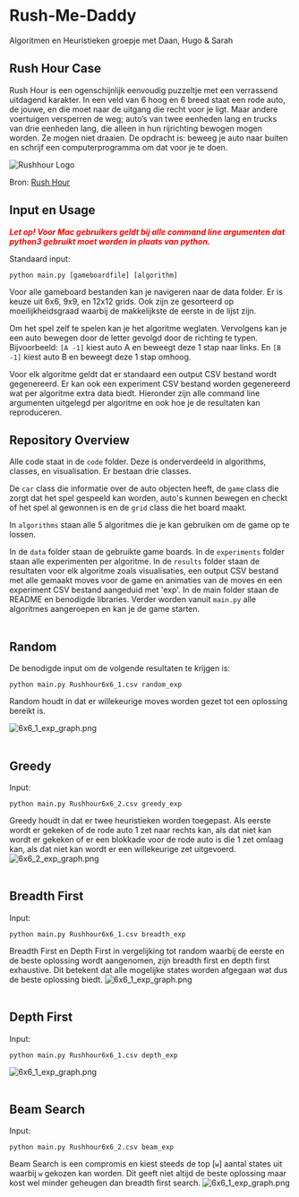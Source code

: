 # Rush-Me-Daddy
Algoritmen en Heuristieken groepje met Daan, Hugo &amp; Sarah  

## Rush Hour Case
Rush Hour is een ogenschijnlijk eenvoudig puzzeltje met een verrassend uitdagend karakter. In een veld van 6 hoog en 6 breed staat een rode auto, de jouwe, en die moet naar de uitgang die recht voor je ligt. Maar andere voertuigen versperren de weg; auto’s van twee eenheden lang en trucks van drie eenheden lang, die alleen in hun rijrichting bewogen mogen worden. Ze mogen niet draaien. De opdracht is: beweeg je auto naar buiten en schrijf een computerprogramma om dat voor je te doen.  

![Rushhour Logo](https://github.com/hugovansteenis/Rush-Me-Daddy/blob/main/rushhour_logo.jpeg)

Bron: [Rush Hour](https://ah.proglab.nl/cases/rush-hour)

## Input en Usage
*<b style="color:red">Let op! Voor Mac gebruikers geldt bij alle command line argumenten dat python3 gebruikt moet worden in plaats van python.</b>*

Standaard input:  
```
python main.py [gameboardfile] [algorithm]
```

Voor alle gameboard bestanden kan je navigeren naar de data folder. Er is keuze uit 6x6, 9x9, en 12x12 grids. Ook zijn ze gesorteerd op moeilijkheidsgraad waarbij de makkelijkste de eerste in de lijst zijn.   

Om het spel zelf te spelen kan je het algoritme weglaten. Vervolgens kan je een auto bewegen door de letter gevolgd door de richting te typen. Bijvoorbeeld: `[A -1]` kiest auto A en beweegt deze 1 stap naar links. En `[B -1]` kiest auto B en beweegt deze 1 stap omhoog.

Voor elk algoritme geldt dat er standaard een output CSV bestand wordt gegenereerd. Er kan ook een experiment CSV bestand worden gegenereerd wat per algoritme extra data biedt. Hieronder zijn alle command line argumenten uitgelegd per algoritme en ook hoe je de resultaten kan reproduceren.  

## Repository Overview
Alle code staat in de `code` folder. Deze is onderverdeeld in algorithms, classes, en visualisation. Er bestaan drie classes.

De `car` class die informatie over de auto objecten heeft, de `game` class die zorgt dat het spel gespeeld kan worden, auto's kunnen bewegen en checkt of het spel al gewonnen is en de `grid` class die het board maakt.

In `algorithms` staan alle 5 algoritmes die je kan gebruiken om de game op te lossen.

In de `data` folder staan de gebruikte game boards. In de `experiments` folder staan alle experimenten per algoritme. In de `results` folder staan de resultaten voor elk algoritme zoals visualisaties, een output CSV bestand met alle gemaakt moves voor de game en animaties van de moves en een experiment CSV bestand aangeduid met 'exp'. In de main folder staan de README en benodigde libraries. Verder worden vanuit `main.py` alle algoritmes aangeroepen en kan je de game starten.
<br></br>
## Random
De benodigde input om de volgende resultaten te krijgen is: 
```
python main.py Rushhour6x6_1.csv random_exp
```
Random houdt in dat er willekeurige moves worden gezet tot een oplossing bereikt is.

![6x6_1_exp_graph.png](https://github.com/hugovansteenis/Rush-Me-Daddy/blob/main/results/random/6x6_1_exp_graph.png)
<br></br>
## Greedy
Input:
```
python main.py Rushhour6x6_2.csv greedy_exp
```
Greedy houdt in dat er twee heuristieken worden toegepast. Als eerste wordt er gekeken of de rode auto 1 zet naar rechts kan, als dat niet kan wordt er gekeken of er een blokkade voor de rode auto is die 1 zet omlaag kan, als dat niet kan wordt er een willekeurige zet uitgevoerd.
![6x6_2_exp_graph.png](https://github.com/hugovansteenis/Rush-Me-Daddy/blob/main/results/greedy/6x6_2_exp_graph.png)
<br></br>
## Breadth First
Input:
```
python main.py Rushhour6x6_1.csv breadth_exp
```
Breadth First en Depth First in vergelijking tot random waarbij de eerste en de beste oplossing wordt aangenomen, zijn breadth first en depth first exhaustive. Dit betekent dat alle mogelijke states worden afgegaan wat dus de beste oplossing biedt. 
![6x6_1_exp_graph.png](https://github.com/hugovansteenis/Rush-Me-Daddy/blob/main/results/breadth/graph_breadth_1.png)
<br></br>
## Depth First
Input:
```
python main.py Rushhour6x6_1.csv depth_exp
```

![6x6_1_exp_graph.png](https://github.com/hugovansteenis/Rush-Me-Daddy/blob/main/results/depth/graph_depth_1.png)
<br></br>
## Beam Search
Input:
```
python main.py Rushhour6x6_2.csv beam_exp
```
Beam Search is een compromis en kiest steeds de top [`w`] aantal states uit waarbij `w` gekozen kan worden. Dit geeft niet altijd de beste oplossing maar kost wel minder geheugen dan breadth first search.
![6x6_1_exp_graph.png](https://github.com/hugovansteenis/Rush-Me-Daddy/blob/main/results/beam/graph_beam_1.png)
